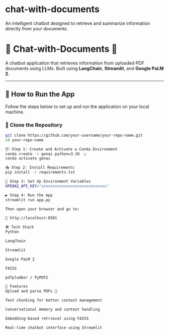 # chat-with-documents
An intelligent chatbot designed to retrieve and summarize information directly from your documents.

# 📄 Chat-with-Documents 🤖

A chatbot application that retrieves information from uploaded PDF documents using LLMs. Built using **LangChain**, **Streamlit**, and **Google PaLM 2**.

---

## 🚀 How to Run the App

Follow the steps below to set up and run the application on your local machine.

### 🔁 Clone the Repository

```bash
git clone https://github.com/your-username/your-repo-name.git
cd your-repo-name

📦 Step 1: Create and Activate a Conda Environment
conda create -n genai python=3.10 -y
conda activate genai

📥 Step 2: Install Requirements
pip install -r requirements.txt

🔐 Step 3: Set Up Environment Variables
OPENAI_API_KEY="xxxxxxxxxxxxxxxxxxxxxxxxxxxxx"

▶️ Step 4: Run the App
streamlit run app.py

Then open your browser and go to:

📍 http://localhost:8501

🛠️ Tech Stack
Python

LangChain

Streamlit

Google PaLM 2

FAISS

pdfplumber / PyPDF2

📂 Features
Upload and parse PDFs 📄

Text chunking for better context management

Conversational memory and context handling

Embedding-based retrieval using FAISS

Real-time chatbot interface using Streamlit